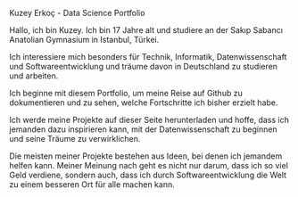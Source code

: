 Kuzey Erkoç - Data Science Portfolio

Hallo, ich bin Kuzey. Ich bin 17 Jahre alt und studiere an der Sakıp Sabancı Anatolian Gymnasium in Istanbul, Türkei.

Ich interessiere mich besonders für Technik, Informatik, Datenwissenschaft und Softwareentwicklung und träume davon in Deutschland zu studieren und arbeiten.

Ich beginne mit diesem Portfolio, um meine Reise auf Github zu dokumentieren und zu sehen, welche Fortschritte ich bisher erzielt habe.

Ich werde meine Projekte auf dieser Seite herunterladen und hoffe, dass ich jemanden dazu inspirieren kann, mit der Datenwissenschaft zu beginnen und seine Träume zu verwirklichen.

Die meisten meiner Projekte bestehen aus Ideen, bei denen ich jemandem helfen kann. Meiner Meinung nach geht es nicht nur darum, dass ich so viel Geld verdiene, sondern auch, dass ich durch Softwareentwicklung die Welt zu einem besseren Ort für alle machen kann.

